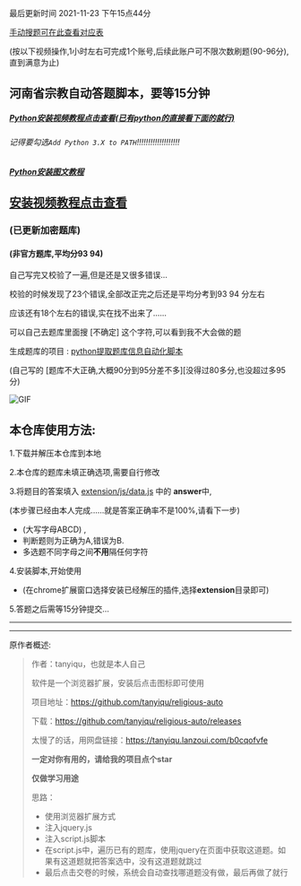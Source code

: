最后更新时间 2021-11-23  下午15点44分

[手动搜题可在此查看对应表](https://github.com/zkeq/religious-auto/blob/main/extension/js/data.js)

(按以下视频操作,1小时左右可完成1个账号,后续此账户可不限次数刷题(90-96分),直到满意为止)

## 河南省宗教自动答题脚本，要等15分钟

##### [Python安装视频教程点击查看(已有python的直接看下面的就行)](https://public-zkeq.oss-cn-beijing.aliyuncs.com/Python.mp4)

###### 记得要勾选`Add Python 3.X to PATH`!!!!!!!!!!!!!!!!!!!

##### [Python安装图文教程](https://www.liaoxuefeng.com/wiki/1016959663602400/1016959856222624)

## [安装视频教程点击查看](https://public-zkeq.oss-cn-beijing.aliyuncs.com/nit1000.mp4)

### (已更新加密题库)

#### (非官方题库,平均分93 94)

自己写完又校验了一遍,但是还是又很多错误...

校验的时候发现了23个错误,全部改正完之后还是平均分考到93  94 分左右

应该还有18个左右的错误,实在找不出来了......

可以自己去题库里面搜  [不确定]   这个字符,可以看到我不大会做的题

生成题库的项目 : [python提取题库信息自动化脚本](https://github.com/zkeq/religious-auto_data-py)

(自己写的  [题库不大正确,大概90分到95分差不多][没得过80多分,也没超过多95分)

![GIF](https://edu-image.nosdn.127.net/D97468EE8EBE2D04A09C4B76A3F55FE6.gif)

## 本仓库使用方法:

1.下载并解压本仓库到本地

2.本仓库的题库未填正确选项,需要自行修改

3.将题目的答案填入 [extension/js/data.js](/extension/js/data.js) 中的 **answer**中,

  (本步骤已经由本人完成......就是答案正确率不是100%,请看下一步)
  -  (大写字母ABCD) , 
  -  判断题则为正确为A,错误为B. 
  -  多选题不同字母之间**不用**隔任何字符

4.安装脚本,开始使用
  - (在chrome扩展窗口选择安装已经解压的插件,选择**extension**目录即可)

5.答题之后需等15分钟提交...
<!-- 
5.~~快捷提交命令( F12 并打开控制台 输入以下内容):~~ 
  -  ~~` starttime = '2021-11-XX XX:XX:XX' `即为设置开始时间

  - ~~`autoSubmit()`为提交命令 -->

-------------
-------------
原作者概述:

> 作者：tanyiqu，也就是本人自己
>
> 软件是一个浏览器扩展，安装后点击图标即可使用
> 
> 
> 
> 项目地址：https://github.com/tanyiqu/religious-auto
> 
> 下载：https://github.com/tanyiqu/religious-auto/releases
> 
> 太慢了的话，用网盘链接：https://tanyiqu.lanzoui.com/b0cqofvfe
> 
> **一定对你有用的，请给我的项目点个star**
>
> **仅做学习用途**
> 
> 思路：
> 
> - 使用浏览器扩展方式
> - 注入jquery.js
> - 注入script.js脚本
> - 在script.js中，遍历已有的题库，使用jquery在页面中获取这道题。如果有这道题就把答案选中，没有这道题就跳过
> - 最后点击交卷的时候，系统会自动查找哪道题没有做，最后再做了就行
